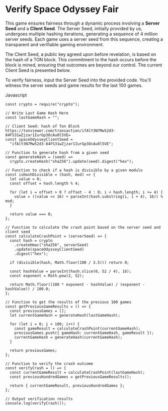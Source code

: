 # Verify Space Odyssey Fair

This game ensures fairness through a dynamic process involving a **Server Seed** and a **Client Seed**. The Server Seed, initially provided by us, undergoes multiple hashing iterations, generating a sequence of 4 million server seeds. Each game uses a server seed from this sequence, creating a transparent and verifiable gaming environment.

The Client Seed, a public key agreed upon before revelation, is based on the hash of a TON block. This commitment to the hash occurs before the block is mined, ensuring that outcomes are beyond our control. The current Client Seed is presented below.

To verify fairness, input the Server Seed into the provided code. You'll witness the server seeds and game results for the last 100 games.

Javascript
```
const crypto = require("crypto");

// Write Last Game Hash Here
const lastGameHash = "";

// Client Seed: hash of Ton Block https://tonviewer.com/transaction/ifAlY3N7Mw52d3-84FS31wZjzar1IurGp3OcAu0l5VE=
const spaceOdysseyClientSeed =
  "ifAlY3N7Mw52d3-84FS31wZjzar1IurGp3OcAu0l5VE";

// Function to generate hash from a given seed
const generateHash = (seed) =>
  crypto.createHash("sha256").update(seed).digest("hex");

// Function to check if a hash is divisible by a given modulo
const isHashDivisible = (hash, mod) => {
  let value = 0;
  const offset = hash.length % 4;

  for (let i = offset > 0 ? offset - 4 : 0; i < hash.length; i += 4) {
    value = ((value << 16) + parseInt(hash.substring(i, i + 4), 16)) % mod;
  }

  return value === 0;
};

// Function to calculate the crash point based on the server seed and client seed
const calculateCrashPoint = (serverSeed) => {
  const hash = crypto
    .createHmac("sha256", serverSeed)
    .update(spaceOdysseyClientSeed)
    .digest("hex");

  if (divisible(hash, Math.floor(100 / 3.5))) return 0;

  const hashValue = parseInt(hash.slice(0, 52 / 4), 16);
  const exponent = Math.pow(2, 52);

  return Math.floor((100 * exponent - hashValue) / (exponent - hashValue)) / 100.0;
};

// Function to get the results of the previous 100 games
const getPreviousGameResults = () => {
  const previousGames = [];
  let currentGameHash = generateHash(lastGameHash);

  for (let i = 0; i < 100; i++) {
    const gameResult = calculateCrashPoint(currentGameHash);
    previousGames.push({ gameHash: currentGameHash, gameResult });
    currentGameHash = generateHash(currentGameHash);
  }

  return previousGames;
};

// Function to verify the crash outcome
const verifyCrash = () => {
  const currentGameResult = calculateCrashPoint(lastGameHash);
  const previousHundredGames = getPreviousGameResults();

  return { currentGameResult, previousHundredGames };
};

// Output verification results
console.log(verifyCrash());
```

